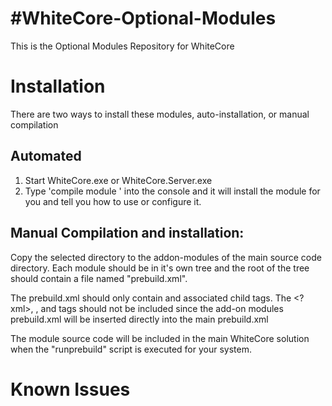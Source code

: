 #WhiteCore-Optional-Modules
==========================

This is the Optional Modules Repository for WhiteCore

# Installation

There are two ways to install these modules, auto-installation, or manual compilation

## Automated
1. Start WhiteCore.exe or WhiteCore.Server.exe
2. Type 'compile module <path to the build.am of the module that you want>' into the console and it will install the module for you and tell you how to use or configure it.

## Manual Compilation and installation:
Copy the selected directory to the addon-modules of the main source code directory.
Each module should be in it's own tree and the root of the tree should contain a file named "prebuild.xml".

The prebuild.xml should only contain <Project> and associated child tags. 
The <?xml>, <Prebuild>, <Solution> and <Configuration> tags should not be included since the add-on modules prebuild.xml will be inserted directly into the main prebuild.xml

The module source code will be included in the main WhiteCore solution when the "runprebuild" script is executed for your system.


# Known Issues

